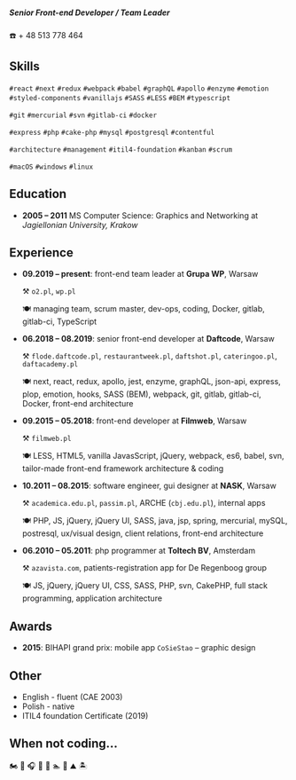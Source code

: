 ##### Senior Front-end Developer / Team Leader

☎️ + 48 513 778 464

## Skills

`#react` `#next` `#redux` `#webpack` `#babel` `#graphQL` `#apollo` `#enzyme` `#emotion` `#styled-components`
`#vanillajs` `#SASS` `#LESS` `#BEM` `#typescript` 

`#git` `#mercurial` `#svn` `#gitlab-ci` `#docker`

`#express` `#php` `#cake-php` `#mysql` `#postgresql` `#contentful`

`#architecture` `#management` `#itil4-foundation` `#kanban` `#scrum`

`#macOS` `#windows` `#linux`

## Education
   
* **2005 – 2011** MS Computer Science: Graphics and Networking at _Jagiellonian University, Krakow_
    
## Experience
  
* **09.2019 – present**: front-end team leader at **Grupa WP**, Warsaw

    ⚒ `o2.pl`, `wp.pl`
    
    🍽 managing team, scrum master, dev-ops, coding, Docker, gitlab, gitlab-ci, TypeScript 
  
* **06.2018 – 08.2019**: senior front-end developer at **Daftcode**, Warsaw 

    ⚒ `flode.daftcode.pl`, `restaurantweek.pl`, `daftshot.pl`, `cateringoo.pl`, `daftacademy.pl`
    
    🍽 next, react, redux, apollo, jest, enzyme, graphQL, json-api, express, plop, emotion, hooks, SASS (BEM), webpack, git, gitlab, gitlab-ci, Docker, front-end architecture

* **09.2015 – 05.2018**: front-end developer at **Filmweb**, Warsaw 

    ⚒ `filmweb.pl`

    🍽 LESS, HTML5, vanilla JavasScript, jQuery, webpack, es6, babel, svn, tailor-made front-end framework architecture & coding
 
* **10.2011 – 08.2015**: software engineer, gui designer at **NASK**, Warsaw 

    ⚒ `academica.edu.pl`, `passim.pl`, ARCHE (`cbj.edu.pl`), internal apps
    
    🍽 PHP, JS, jQuery, jQuery UI, SASS, java, jsp, spring, mercurial, mySQL, postresql, ux/visual design, client relations, front-end architecture

* **06.2010 – 05.2011**: php programmer at **Toltech BV**, Amsterdam 

    ⚒ `azavista.com`, patients-registration app for De Regenboog group
     
    🍽 JS, jQuery, jQuery UI, CSS, SASS, PHP, svn, CakePHP, full stack programming, application architecture    

## Awards
* **2015**: BIHAPI grand prix: mobile app `CoSieStao` – graphic design

## Other
* English - fluent (CAE 2003)
* Polish - native
* ITIL4 foundation Certificate (2019)

## When not coding...
🏍 ‍‍🎤 🎧 🎹 🎸 🏊 🏐 ⛰ 🏝
